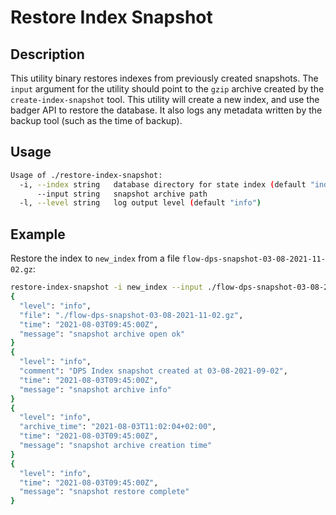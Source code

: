 # Restore Index Snapshot

## Description

This utility binary restores indexes from previously created snapshots.
The `input` argument for the utility should point to the `gzip` archive created by the `create-index-snapshot` tool.
This utility will create a new index, and use the badger API to restore the database.
It also logs any metadata written by the backup tool (such as the time of backup).

## Usage

```sh
Usage of ./restore-index-snapshot:
  -i, --index string   database directory for state index (default "index")
      --input string   snapshot archive path
  -l, --level string   log output level (default "info")
```

## Example

Restore the index to `new_index` from a file `flow-dps-snapshot-03-08-2021-11-02.gz`:

```sh
restore-index-snapshot -i new_index --input ./flow-dps-snapshot-03-08-2021-11-02.gz 2> >(jq)
{
  "level": "info",
  "file": "./flow-dps-snapshot-03-08-2021-11-02.gz",
  "time": "2021-08-03T09:45:00Z",
  "message": "snapshot archive open ok"
}
{
  "level": "info",
  "comment": "DPS Index snapshot created at 03-08-2021-09-02",
  "time": "2021-08-03T09:45:00Z",
  "message": "snapshot archive info"
}
{
  "level": "info",
  "archive_time": "2021-08-03T11:02:04+02:00",
  "time": "2021-08-03T09:45:00Z",
  "message": "snapshot archive creation time"
}
{
  "level": "info",
  "time": "2021-08-03T09:45:00Z",
  "message": "snapshot restore complete"
}
```
